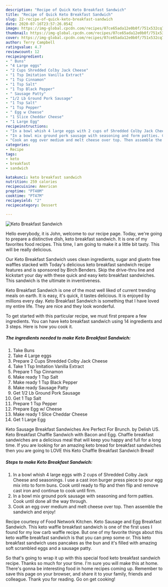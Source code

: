 ```yaml
---
description: "Recipe of Quick Keto Breakfast Sandwich"
title: "Recipe of Quick Keto Breakfast Sandwich"
slug: 22-recipe-of-quick-keto-breakfast-sandwich
date: 2020-07-16T23:57:26.054Z
image: https://img-global.cpcdn.com/recipes/07ce65ada12e0b0f/751x532cq70/keto-breakfast-sandwich-recipe-main-photo.jpg
thumbnail: https://img-global.cpcdn.com/recipes/07ce65ada12e0b0f/751x532cq70/keto-breakfast-sandwich-recipe-main-photo.jpg
cover: https://img-global.cpcdn.com/recipes/07ce65ada12e0b0f/751x532cq70/keto-breakfast-sandwich-recipe-main-photo.jpg
author: Terry Campbell
ratingvalue: 4.7
reviewcount: 12
recipeingredient:
- " Buns"
- "4 Large eggs"
- "2 Cups Shredded Colby Jack Cheese"
- "1 Tsp Imitation Vanilla Extract"
- "1 Tsp Cinnamon"
- "1 Tsp Salt"
- "1 Tsp Black Pepper"
- " Sausage Patty"
- "1/2 Lb Ground Pork Sausage"
- "1 Tsp Salt"
- "1 Tsp Pepper"
- " Egg w Cheese"
- "1 Slice Cheddar Cheese"
- "1 Large Egg"
recipeinstructions:
- "In a bowl whish 4 large eggs with 2 cups of Shredded Colby Jack Cheese and seasonings. I use a cast iron burger press piece to pour egg mix into to form buns. Cook until ready to flip and then flip and remove cast iron and continue to cook until firm."
- "In a bowl mix ground pork sausage with seasoning and form patties. Cook until done all the way through."
- "Cook an egg over medium and melt cheese over top. Then assemble the sandwich and enjoy!"
categories:
- Recipe
tags:
- keto
- breakfast
- sandwich

katakunci: keto breakfast sandwich 
nutrition: 259 calories
recipecuisine: American
preptime: "PT40M"
cooktime: "PT47M"
recipeyield: "2"
recipecategory: Dessert

---
```



![Keto Breakfast Sandwich](https://img-global.cpcdn.com/recipes/07ce65ada12e0b0f/751x532cq70/keto-breakfast-sandwich-recipe-main-photo.jpg)

Hello everybody, it is John, welcome to our recipe page. Today, we're going to prepare a distinctive dish, keto breakfast sandwich. It is one of my favorites food recipes. This time, I am going to make it a little bit tasty. This will be really delicious.

Our Keto Breakfast Sandwich uses clean ingredients, sugar and gluetn free waffles stacked with Today&#39;s delicious keto breakfast sandwich recipe features and is sponsored by Birch Benders. Skip the drive-thru line and kickstart your day with these quick and easy keto breakfast sandwiches. This sandwich is the ultimate in inventiveness.

Keto Breakfast Sandwich is one of the most well liked of current trending meals on earth. It is easy, it's quick, it tastes delicious. It is enjoyed by millions every day. Keto Breakfast Sandwich is something that I have loved my entire life. They are nice and they look wonderful.


To get started with this particular recipe, we must first prepare a few ingredients. You can have keto breakfast sandwich using 14 ingredients and 3 steps. Here is how you cook it.

<!--inarticleads1-->

##### The ingredients needed to make Keto Breakfast Sandwich:

1. Take  Buns
1. Take 4 Large eggs
1. Prepare 2 Cups Shredded Colby Jack Cheese
1. Take 1 Tsp Imitation Vanilla Extract
1. Prepare 1 Tsp Cinnamon
1. Make ready 1 Tsp Salt
1. Make ready 1 Tsp Black Pepper
1. Make ready  Sausage Patty
1. Get 1/2 Lb Ground Pork Sausage
1. Get 1 Tsp Salt
1. Prepare 1 Tsp Pepper
1. Prepare  Egg w/ Cheese
1. Make ready 1 Slice Cheddar Cheese
1. Get 1 Large Egg


Keto Sausage Breakfast Sandwiches Are Perfect For Brunch. by Delish US. Keto Breakfast Chaffle Sandwich with Bacon and Egg. Chaffle breakfast sandwiches are a delicious meal that will keep you happy and full for a long time. If you are looking for an amazing keto bread for breakfast sandwiches then you are going to LOVE this Keto Chaffle Breakfast Sandwich Bread! 

<!--inarticleads2-->

##### Steps to make Keto Breakfast Sandwich:

1. In a bowl whish 4 large eggs with 2 cups of Shredded Colby Jack Cheese and seasonings. I use a cast iron burger press piece to pour egg mix into to form buns. Cook until ready to flip and then flip and remove cast iron and continue to cook until firm.
1. In a bowl mix ground pork sausage with seasoning and form patties. Cook until done all the way through.
1. Cook an egg over medium and melt cheese over top. Then assemble the sandwich and enjoy!


Recipe courtesy of Food Network Kitchen. Keto Sausage and Egg Breakfast Sandwich. This keto waffle breakfast sandwich is one of the first uses I found for my low carb waffle recipe. But one of my favorite things about this keto waffle breakfast sandwich is that you can prep some or. This keto breakfast sandwich uses pancakes as the bun and it&#39;s filled with amazing soft scrambled eggs and a sausage patty. 

So that's going to wrap it up with this special food keto breakfast sandwich recipe. Thanks so much for your time. I'm sure you will make this at home. There's gonna be interesting food in home recipes coming up. Remember to save this page on your browser, and share it to your family, friends and colleague. Thank you for reading. Go on get cooking!

